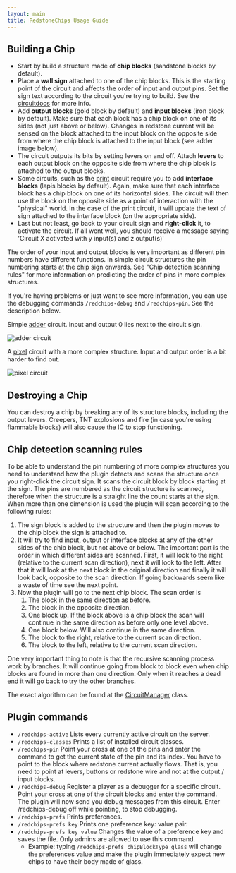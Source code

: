 ```yaml
---
layout: main
title: RedstoneChips Usage Guide
---
```


Building a Chip
---------------
- Start by build a structure made of __chip blocks__ (sandstone blocks by default). 
- Place a __wall sign__ attached to one of the chip blocks. This is the starting point of the circuit and affects the order of input and output pins. Set the sign text according to the circuit you're trying to build. See the [circuitdocs](/RedstoneChips/circuitdocs) for more info.
- Add __output blocks__ (gold block by default) and __input blocks__ (iron block by default). Make sure that each block has a chip block on one of its sides (not just above or below). Changes in redstone current will be sensed on the block attached to the input block on the opposite side from where the chip block is attached to the input block (see adder image below). 
- The circuit outputs its bits by setting levers on and off. Attach __levers__ to each output block on the opposite side from where the chip block is attached to the output blocks.
- Some circuits, such as the [print](/RedstoneChips/circuitdocs/Print.html) circuit require you to add __interface blocks__ (lapis blocks by default). Again, make sure that each interface block has a chip block on one of its horizontal sides. The circuit will then use the block on the opposite side as a point of interaction with the "physical" world. In the case of the print circuit, it will update the text of sign attached to the interface block (on the appropriate side).
- Last but not least, go back to your circuit sign and __right-click__ it, to activate the circuit. If all went well, you should receive a message saying 'Circuit X activated with y input(s) and z output(s)' 

The order of your input and output blocks is very important as different pin numbers have different functions. In simple circuit structures the pin numbering starts at the chip sign onwards. See "Chip detection scanning rules" for more information on predicting the order of pins in more complex structures.

If you're having problems or just want to see more information, you can use the debugging commands `/redchips-debug` and `/redchips-pin`. See the description below.


Simple [adder](/RedstoneChips/circuitdocs/Adder.html) circuit. Input and output 0 lies next to the circuit sign.

![adder circuit](/RedstoneChips/images/adder.jpg)



A [pixel](/RedstoneChips/circuitdocs/Pixel.html) circuit with a more complex structure. Input and output order is a bit harder to find out.  

![pixel circuit](/RedstoneChips/images/pixel2.png)

Destroying a Chip
-----------------
You can destroy a chip by breaking any of its structure blocks, including the output levers. Creepers, TNT explosions and fire (in case you're using flammable blocks) will also cause the IC to stop functioning.


Chip detection scanning rules
------------------------------
To be able to understand the pin numbering of more complex structures you need to understand how the plugin detects and scans the structure once you right-click the circuit sign. It scans the circuit block by block starting at the sign. The pins are numbered as the circuit structure is scanned, therefore when the structure is a straight line the count starts at the sign. When more than one dimension is used the plugin will scan according to the following rules:
1. The sign block is added to the structure and then the plugin moves to the chip block the sign is attached to. 
2. It will try to find input, output or interface blocks at any of the other sides of the chip block, but not above or below. The important part is the order in which different sides are scanned. First, it will look to the right (relative to the current scan direction), next it will look to the left. After that it will look at the next block in the original direction and finally it will look back, opposite to the scan direction. If going backwards seem like a waste of time see the next point.
3. Now the plugin will go to the next chip block. The scan order is 
	1. The block in the same direction as before.
	2. The block in the opposite direction.
	3. One block up. If the block above is a chip block the scan will continue in the same direction as before only one level above.
	4. One block below. Will also continue in the same direction.
	5. The block to the right, relative to the current scan direction.
	6. The block to the left, relative to the current scan direction.
	
One very important thing to note is that the recursive scanning process work by branches. It will continue going from block to block even when chip blocks are found in more than one direction. Only when it reaches a dead end it will go back to try the other branches.

The exact algorithm can be found at the [CircuitManager](http://github.com/eisental/RedstoneChips/blob/master/src/main/java/org/tal/redstonechips/CircuitManager.java) class.


Plugin commands
----------------

 - `/redchips-active` Lists every currently active circuit on the server.
 - `/redchips-classes` Prints a list of installed circuit classes.
 - `/redchips-pin` Point your cross at one of the pins and enter the command to get the current state of the pin and its index. You have to point to the block where redstone current actually flows. That is, you need to point at levers, buttons or redstone wire and not at the output / input blocks.
 - `/redchips-debug` Register a player as a debugger for a specific circuit. Point your cross at one of the circuit blocks and enter the command. The plugin will now send you debug messages from this circuit. Enter /redchips-debug off while pointing, to stop debugging.
 - `/redchips-prefs` Prints preferences.
 - `/redchips-prefs key` Prints one preference key: value pair.
 - `/redchips-prefs key value` Changes the value of a preference key and saves the file. Only admins are allowed to use this command.
     - Example: typing <code>/redchips-prefs chipBlockType glass</code> will change the preferences value and make the plugin immediately expect new chips to have their body made of glass.
